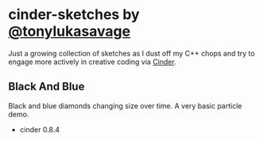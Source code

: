 cinder-sketches by [@tonylukasavage](https://twitter.com/tonylukasavage)
========================================================================

Just a growing collection of sketches as I dust off my C++ chops and try to engage more actively in creative coding via [Cinder](http://libcinder.org/).

## Black And Blue 

Black and blue diamonds changing size over time. A very basic particle demo. 

* cinder 0.8.4